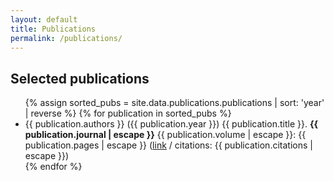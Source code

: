 ```yaml
---
layout: default
title: Publications
permalink: /publications/
---
```

## Selected publications

<ul>
{% assign sorted_pubs = site.data.publications.publications | sort: 'year' | reverse %}
{% for publication in sorted_pubs %}
  <li>
  	{{ publication.authors }}
  	({{ publication.year }})
  	{{ publication.title }}.
  	<strong>{{ publication.journal | escape }}</strong>
    {{ publication.volume | escape }}:
    {{ publication.pages | escape }}
    (<a href="{{ publication.pub_url  | escape}}">link</a> / citations:  {{ publication.citations | escape }})
  </li>
{% endfor %}
</ul>